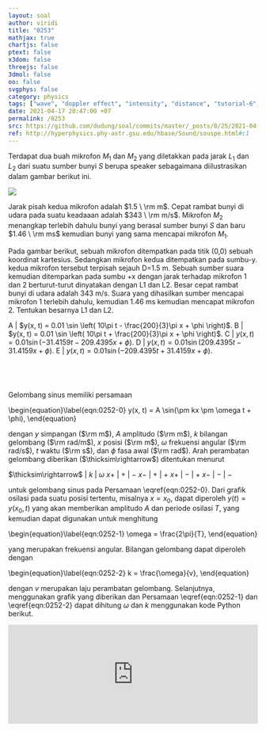 ```yaml
---
layout: soal
author: viridi
title: "0253"
mathjax: true
chartjs: false
ptext: false
x3dom: false
threejs: false
3dmol: false
oo: false
svgphys: false
category: physics
tags: ["wave", "doppler effect", "intensity", "distance", "tutorial-6", "fi1202", "2020-2"]
date: 2021-04-17 20:47:00 +07
permalink: /0253
src: https://github.com/dudung/soal/commits/master/_posts/0/25/2021-04-17-elementary-physics-tutorial-6-3.md
ref: http://hyperphysics.phy-astr.gsu.edu/hbase/Sound/souspe.html#c1
---
```

Terdapat dua buah mikrofon $M_1$ dan $M_2$ yang diletakkan pada jarak $L_1$ dan $L_2$ dari suatu sumber bunyi $S$ berupa speaker sebagaimana diilustrasikan dalam gambar berikut ini.

![]({{site.baseurl}}/assets/img/0/25/0253.png)

Jarak pisah kedua mikrofon adalah $1.5 \ \rm m$. Cepat rambat bunyi di udara pada suatu keadaaan adalah $343 \ \rm m/s$. Mikrofon $M_2$ menangkap terlebih dahulu bunyi yang berasal sumber bunyi $S$ dan baru $1.46 \ \rm ms$ kemudian bunyi yang sama mencapai mikrofon $M_1$.


Pada gambar berikut, sebuah mikrofon ditempatkan pada titik (0,0) sebuah koordinat kartesius. Sedangkan mikrofon kedua ditempatkan pada sumbu-y. kedua mikrofon tersebut terpisah sejauh D=1.5 m. Sebuah sumber suara kemudian ditemparkan pada sumbu +x dengan jarak terhadap mikrofon 1 dan 2 berturut-turut dinyatakan dengan L1 dan L2. Besar cepat rambat bunyi di udara adalah 343 m/s. Suara yang dihasilkan sumber mencapai mikrofon 1 terlebih dahulu, kemudian 1.46 ms kemudian mencapat mikrofon 2. Tentukan besarnya L1 dan L2.


A | $y(x, t) = 0.01 \sin \left( 10\pi t - \frac{200}{3}\pi x + \phi \right)$.
B | $y(x, t) = 0.01 \sin \left( 10\pi t + \frac{200}{3}\pi x + \phi \right)$.
C | $y(x, t) = 0.01 \sin \left( -31.4159 t - 209.4395 x + \phi \right)$.
D | $y(x, t) = 0.01 \sin \left( 209.4395 t - 31.4159 x + \phi \right)$.
E | $y(x, t) = 0.01 \sin \left( -209.4395 t + 31.4159 x + \phi \right)$.


## &nbsp;
Gelombang sinus memiliki persamaan

\begin{equation}\label{eqn:0252-0}
y(x, t) = A \sin(\pm kx \pm \omega t + \phi), 
\end{equation}

dengan $y$ simpangan ($\rm m$), $A$ amplitudo ($\rm m$), $k$ bilangan gelombang ($\rm rad/m$), $x$ posisi ($\rm m$), $\omega$ frekuensi angular ($\rm rad/s$), $t$ waktu ($\rm s$), dan $\phi$ fasa awal ($\rm rad$). Arah perambatan gelombang diberikan ($\thicksim\rightarrow$) ditentukan menurut

$\thicksim\rightarrow$ | $k$ | $\omega$
$x+$ | $+$ | $-$
$x-$ | $+$ | $+$
$x+$ | $-$ | $+$
$x-$ | $-$ | $-$

untuk gelombang sinus pada Persamaan \eqref{eqn:0252-0}. Dari grafik osilasi pada suatu posisi tertentu, misalnya $x = x_0$, dapat diperoleh $y(t) = y(x_0, t)$ yang akan memberikan amplitudo $A$ dan periode osilasi $T$, yang kemudian dapat digunakan untuk menghitung

\begin{equation}\label{eqn:0252-1}
\omega = \frac{2\pi}{T},
\end{equation}

yang merupakan frekuensi angular. Bilangan gelombang dapat diperoleh dengan

\begin{equation}\label{eqn:0252-2}
k = \frac{\omega}{v},
\end{equation}

dengan $v$ merupakan laju perambatan gelombang. Selanjutnya, menggunakan grafik yang diberikan dan Persamaan \eqref{eqn:0252-1} dan \eqref{eqn:0252-2} dapat dihitung $\omega$ dan $k$ menggunakan kode Python berikut.

<iframe src="https://trinket.io/embed/python/027e6599bc" width="100%" height="200" frameborder="0" marginwidth="0" marginheight="0" allowfullscreen></iframe>

